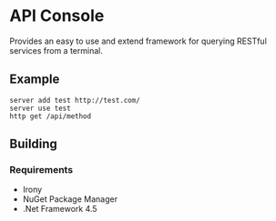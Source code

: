 # API Console
Provides an easy to use and extend framework for querying RESTful services from a terminal.

## Example
```
server add test http://test.com/
server use test
http get /api/method
```

## Building
### Requirements
- Irony
- NuGet Package Manager
- .Net Framework 4.5